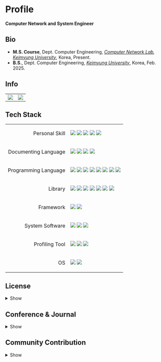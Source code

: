 # Profile

**Computer Network and System Engineer**

## Bio

- **M.S. Course**, Dept. Computer Engineering, *[Computer Network Lab](https://comnet.kmu.ac.kr), [Keimyung University](https://www.kmu.ac.kr)*, Korea, Present.
- **B.S.**, Dept. Computer Engineering, *[Keimyung University](https://www.kmu.ac.kr)*, Korea, Feb. 2025.

## Info

<table>
  <tr>
    <td><img src="https://github-readme-stats.vercel.app/api/top-langs/?username=elecbug&layout=compact&langs_count=8&theme=dark"/></td>
    <td><img src="https://github-readme-stats.vercel.app/api?username=elecbug&count_private=true&show_icons=true&rank_icon=github&theme=dark&include_all_commits=true"/></td>
  </tr>
</table>

## Tech Stack

<table>
  <tr>
    <td><p align=right>Personal Skill</p></td>
    <td><div>
      <img src="https://img.shields.io/badge/Networking-00629B?style=plastic&logo=ieee&logoColor=white"></img>
      <img src="https://img.shields.io/badge/P2P-0078D7?style=plastic&logo=ipfs&logoColor=white"></img>
      <img src="https://img.shields.io/badge/Blockchain-121D33?style=plastic&logo=blockchaindotcom&logoColor=white"></img>
      <img src="https://img.shields.io/badge/Kademlia-A9008F?style=plastic&logo=ipfs&logoColor=white"></img>
      <img src="https://img.shields.io/badge/GossipSub-00A98F?style=plastic&logo=ipfs&logoColor=white"></img>
    </div></td>
  </tr>
  <tr>
    <td><p align=right>Documenting Language</p></td>
    <td><div>
      <img src="https://img.shields.io/badge/Markdown-000000?style=plastic&logo=markdown&logoColor=white"></img>
      <img src="https://img.shields.io/badge/LaTeX-008080?style=plastic&logo=latex&logoColor=white"></img>
      <img src="https://img.shields.io/badge/HTML-E34F26?style=plastic&logo=html5&logoColor=white"></img>
      <img src="https://img.shields.io/badge/CSS-663399?style=plastic&logo=css&logoColor=white"></img>
    </div></td>
  </tr>
  <tr>
    <td><p align=right>Programming Language</p></td>
    <td><div>
      <img src="https://img.shields.io/badge/C-A8B9CC?style=plastic&logo=c&logoColor=white"></img>
      <img src="https://img.shields.io/badge/C++-00599C?style=plastic&logo=cplusplus&logoColor=white"></img>
      <img src="https://img.shields.io/badge/C%23-239120?style=plastic&logo=dotnet&logoColor=white"></img>
      <img src="https://img.shields.io/badge/Java-007396?style=plastic&logo=openjdk&logoColor=white"></img>
      <img src="https://img.shields.io/badge/Python-3776AB?style=plastic&logo=python&logoColor=white"></img>
      <img src="https://img.shields.io/badge/Go-00ADD8?style=plastic&logo=go&logoColor=white"></img>
      <img src="https://img.shields.io/badge/Rust-000000?style=plastic&logo=rust&logoColor=white"></img>
      <img src="https://img.shields.io/badge/Javascript-F7DF1E?style=plastic&logo=javascript&logoColor=white"></img>
    </div></td>
  </tr>
  <tr>
    <td><p align=right>Library</p></td>
    <td><div>
      <img src="https://img.shields.io/badge/OpenSSL-721412?style=plastic&logo=openssl&logoColor=white"></img>
      <img src="https://img.shields.io/badge/NetworkX-3776AB?style=plastic&logo=python&logoColor=white"></img>
      <img src="https://img.shields.io/badge/NumPy-013243?style=plastic&logo=numpy&logoColor=white"></img>
      <img src="https://img.shields.io/badge/SciPy-8CAAE6?style=plastic&logo=scipy&logoColor=white"></img>
      <img src="https://img.shields.io/badge/Pandas-AA8CE6?style=plastic&logo=pandas&logoColor=white"></img>
      <img src="https://img.shields.io/badge/Matplot-E68CAA?style=plastic&logo=python&logoColor=white"></img>
      <img src="https://img.shields.io/badge/libp2p-00ADD8?style=plastic&logo=ipfs&logoColor=white"></img>
    </div></td>
  </tr>
  <tr>
    <td><p align=right>Framework</p></td>
    <td><div>
      <img src="https://img.shields.io/badge/.NET-512BD4?style=plastic&logo=dotnet&logoColor=white"></img>
      <img src="https://img.shields.io/badge/Node.js-5FA04E?style=plastic&logo=node.js&logoColor=white"></img>
    </div></td>
  </tr>
  <tr>
    <td><p align=right>System Software</p></td>
    <td><div>
      <img src="https://img.shields.io/badge/Git-EE4C2C?style=plastic&logo=git&logoColor=white"></img>
      <img src="https://img.shields.io/badge/Docker-2496ED?style=plastic&logo=docker&logoColor=white"></img>
      <img src="https://img.shields.io/badge/MySQL-4479A1?style=plastic&logo=mysql&logoColor=white"></img>
    </div></td>
  </tr>
  <tr>
    <td><p align=right>Profiling Tool</p></td>
    <td><div>
      <img src="https://img.shields.io/badge/Prometheus-E6522C?style=plastic&logo=prometheus&logoColor=white"></img>
      <img src="https://img.shields.io/badge/Grafana-F46800?style=plastic&logo=grafana&logoColor=white"></img>
      <img src="https://img.shields.io/badge/Wireshark-1679A7?style=plastic&logo=wireshark&logoColor=white"></img>
    </div></td>
  </tr>
  <tr>
    <td><p align=right>OS</p></td>
    <td><div>
      <img src="https://img.shields.io/badge/Linux-2E2E2E?style=plastic&logo=linux&logoColor=white"></img>
      <img src="https://img.shields.io/badge/Ubuntu-DD4814?style=plastic&logo=ubuntu&logoColor=white"></img>
    </div></td>
  </tr>
</table>

## License

<details>
<summary>Show</summary>

- 전기기능사, 한국산업인력공단(HRDK), Dec. 12, 2018.
- 승강기기능사, 한국산업인력공단(HRDK), Jun. 21, 2019.
- 정보·컴퓨터 교원 자격증 2급, 대한민국 교육부, Feb. 18, 2025.
- 정보처리기사, 한국산업인력공단(HRDK), Sep. 12, 2025.

</details>

## Conference & Journal

<details>
<summary>Show</summary>

- **이성욱**, 주홍택, **"K-P2PLab: P2P 네트워크 토폴로지 분석을 위한 테스트베드 및 분석 플랫폼 개발,"** *KNOM Review,* vol. 27, no. 2, pp. 40-48, Dec. 2024.
  - [doi:10.22670/knom.2024.27.2.40](https://doi.org/10.22670/knom.2024.27.2.40).
- **이성욱**, 김형엽, 김승민, 주홍택, **"GossipSub Protocol 기반 P2P 네트워크에서 통신 지연시간이 브로드캐스트 효율성에 미치는 영향분석,"** *2025 통신망운용관리 학술대회,* Daejeon, Korea, pp. 12-16, Apr. 2025.
  - [Online](http://dpnm.postech.ac.kr/papers/KNOM/25/KNOM2025_proceedings.pdf).
- **S. Lee**, H. Kim, S. Kim and H. Ju, **"An Analysis of the Impact of Network Delay and Churn on Broadcast Efficiency in GossipSub-based P2P Networks,"** *2025 25th Asia-Pacific Network Operations and Management Symposium (APNOMS),* Kaohsiung, Taiwan, pp. 1-4, Sep. 2025.
  - [doi: 10.23919/APNOMS67058.2025.11181302](https://doi.org/10.23919/APNOMS67058.2025.11181302).
- **S. Lee**, H. Kim, S. Kim and H. Ju, **"K-P2PLab: A Scalable Docker Swarm-Based Testbed for Peer-to-Peer Topology Analysis,"** *2025 25th Asia-Pacific Network Operations and Management Symposium (APNOMS),* Kaohsiung, Taiwan, pp. 1-4, Sep. 2025.
  - [doi: 10.23919/APNOMS67058.2025.11181317](https://doi.org/10.23919/APNOMS67058.2025.11181317).

</details>

## Community Contribution

<details>
<summary>Show</summary>

- **Docker Korea Translation Project**
  - Maintainer of [Docker Korea](https://github.com/docker-ko/docker-ko.github.io), translating Docker official documentation into Korean to support local developers.
- **KMU Developer Group Save**
  - Maintainer of [KMU Developer Group Save](https://github.com/kmu-save), online study group for development at Keimyung University.

</details>

<!--
## Award

<details>
<summary>Show</summary>

- 창의 IT 경진대회, 프로그램 해커톤 - 우수상, 계명대학교, Oct. 22, 2022.
- 국가우수장학금(이공계), 과학기술정보통신부, Oct. 31, 2023
- 인공지능 소프트웨어 경진대회, AI 프로그램 - 대상, 계명대학교, Sep. 09, 2024
- 창립 125주년 기념 대학생 에세이 대회, 자연공학분야 - 우수상, 계명대학교, Dec. 06, 2024.

</details>
-->
